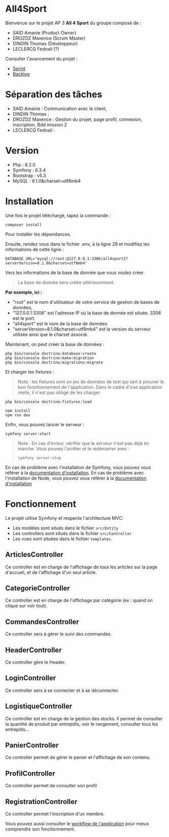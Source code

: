 # All4Sport

Bienvenue sur le projet AP 3 **All 4 Sport** du groupe composé de : 
- SAID Amanie (Product Owner)
- DROZDZ Maxence (Scrum Master)
- DINDIN Thomas (Développeur)
- LECLERCQ Fednail (?)

Consulter l'avancement du projet : 
- [Sprint](https://docs.google.com/spreadsheets/d/1X8ZiPfPumHjeALstA8qJeBMtIhWIIcl2lHCaWqv1uPg/edit?usp=sharing)
- [Backlog](https://docs.google.com/spreadsheets/d/1EfW7q80v_289lYrGj0lX8t0BOPR89cdcU7t_gQZQ6oo/edit?usp=sharing)

# Séparation des tâches 

- SAID Amanie : Communication avec le client, 
- DINDIN Thomas : 
- DROZDZ Maxence : Gestion du projet, page profil, connexion, inscription, Bdd mission 2
- LECLERCQ Fednail :

# Version 

- Php : 8.2.0
- Symfony : 6.3.4
- Bootstrap : v5.3
- MySQL : 8.1.0&charset=utf8mb4 

# Installation 

Une fois le projet téléchargé, tapez la commande :
```
composer install
```
Pour installer les dépendances. 

Ensuite, rendez vous dans le fichier .env, à la ligne 29 et modifiez les informations de cette ligne : 
```
DATABASE_URL="mysql://root:@127.0.0.1:3306/all4sport2?serverVersion=8.1.0&charset=utf8mb4"
```
Vers les informations de la base de donnée que vous voulez créer. 
> La base de donnée sera créée ultérieurement.

**Par exemple, ici :**
- "root" est le nom d'utilisateur de votre service de gestion de bases de données,
-  "127.0.0.1:3306" est l'adresse IP où la base de donnée est située. 3306 est le port.
-  "all4sport" est le nom de la base de données
-  "serverVersion=8.1.0&charset=utf8mb4" est la version du serveur utilisée ainsi que le charset associé.

Maintenant, on peut créer la base de données : 
```
php bin/console doctrine:database:create
php bin/console doctrine:make:migration
php bin/console doctrine:migrations:migrate
```

Et charger les fixtures : 
> Note : les fixtures sont un jeu de données de test qui sert à prouver le bon fonctionnement de l'application. Dans le cadre d'une application réelle, il n'est pas obligé de les charger. 
```
php bin/console doctrine:fixtures:load
```
```
npm install
npm run dev
```

Enfin, vous pouvez lancer le serveur : 
```
symfony server:start
```

> Note : En cas d'erreur, vérifier que le serveur n'est pas déjà en marche. Vous pouvez l'arrêter et le redémarrer avec :
> ```
> symfony server:stop
> ```

En cas de problème avec l'installation de Symfony, vous pouvez vous référer à la [documentation d'installation](https://symfony.com/doc/current/setup.html).
En cas de problème avec l'installation de Node, vous pouvez vous référer à la [documentation d'installation](https://nodejs.org/en/download)


 # Fonctionnement 
 Le projet utilise Symfony et respecte l'architecture MVC:
 - Les modèles sont situés dans le fichier `src/Entity`
 - Les controllers sont situés dans le fichier `src/Controller`
 - Les vues sont situées dans le fichier `templates`.

## ArticlesController
Ce controller est en charge de l'affichage de tous les articles sur la page d'accueil, et de l'affichage d'un seul article.

## CategorieController
Ce controller est en charge de l'affichage par catégorie (ex : quand on clique sur voir tout).

## CommandesController
Ce controller sers à gérer le suivi des commandes.

## HeaderController
Ce controller gère le Header.

## LoginController
Ce controller sers à se connecter et à se déconnecter.

## LogistiqueController
Ce controller est en charge de la gestion des stocks. Il permet de consulter la quantité de produit par entrepôts, voir le rangement, consulter tous les entrepôts...

## PanierController
Ce controller permet de gérer le panier et l'affichage de son contenu.
## ProfilController
Ce controller permet de consulter son profil

## RegistrationController
Ce controller permet l'inscription d'un membre.

Vous pouvez aussi consulter le [workflow de l'application](https://lucid.app/lucidchart/6e06ae30-7beb-4b9a-af9d-9da4e0d08af3/edit?viewport_loc=-601%2C345%2C2453%2C1037%2C0_0&invitationId=inv_8c7289d4-0f3a-4125-9a14-ce760f462cb9) pour mieux comprendre son fonctionnement.
